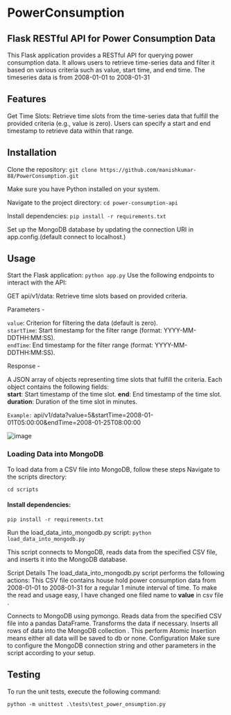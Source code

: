 # PowerConsumption
## Flask RESTful API for Power Consumption Data
This Flask application provides a RESTful API for querying power consumption data. It allows users to retrieve time-series data and filter it based on various criteria such as value, start time, and end time. The timeseries data is from 2008-01-01 to 2008-01-31

## Features
Get Time Slots: Retrieve time slots from the time-series data that fulfill the provided criteria (e.g., value is zero). Users can specify a start and end timestamp to retrieve data within that range.
## Installation
Clone the repository:
`git clone https://github.com/manishkumar-88/PowerConsumption.git`

Make sure you have Python installed on your system.

Navigate to the project directory:
`cd power-consumption-api`

Install dependencies:
`pip install -r requirements.txt`

Set up the MongoDB database by updating the connection URI in app.config.(default connect to localhost.)</br>

## Usage
Start the Flask application:
`python app.py`
Use the following endpoints to interact with the API:

GET api/v1/data: Retrieve time slots based on provided criteria.

Parameters -

`value`: Criterion for filtering the data (default is zero).<br/>
`startTime`: Start timestamp for the filter range (format: YYYY-MM-DDTHH:MM:SS).<br/>
`endTime`: End timestamp for the filter range (format: YYYY-MM-DDTHH:MM:SS).

Response -

A JSON array of objects representing time slots that fulfill the criteria. Each object contains the following fields:<br/>
**start**: Start timestamp of the time slot.
**end**: End timestamp of the time slot.
**duration**: Duration of the time slot in minutes.

`Example:` api/v1/data?value=5&startTime=2008-01-01T05:00:00&endTime=2008-01-25T08:00:00

![image](https://github.com/manishkumar-88/PowerConsumption/assets/96113822/bc51ba84-e772-4afa-8a53-e9e76291ede2)




### Loading Data into MongoDB
To load data from a CSV file into MongoDB, follow these steps
Navigate to the scripts directory:

`cd scripts`

#### Install dependencies:
`pip install -r requirements.txt`

Run the load_data_into_mongodb.py script:
`python load_data_into_mongodb.py`

This script connects to MongoDB, reads data from the specified CSV file, and inserts it into the MongoDB database.

Script Details
The load_data_into_mongodb.py script performs the following actions:
This CSV file contains house hold power consumption data from 2008-01-01 to 2008-01-31 for a regular 1 minute interval of time.
To make the read and usage easy, I have changed one filed name to **value** in csv file .

Connects to MongoDB using pymongo.
Reads data from the specified CSV file into a pandas DataFrame.
Transforms the data if necessary.
Inserts all rows of data into the MongoDB collection .
This perform Atomic Insertion means either all data will be saved to db or none.
Configuration
Make sure to configure the MongoDB connection string and other parameters in the script according to your setup.


## Testing
To run the unit tests, execute the following command:

`python -m unittest .\tests\test_power_onsumption.py`

